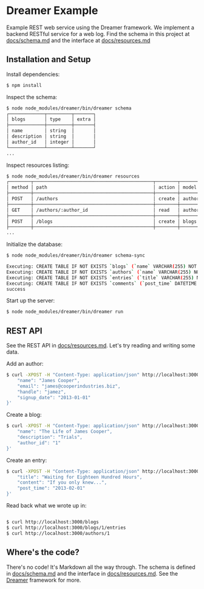 # Dreamer Example

Example REST web service using the Dreamer framework.  We implement a backend RESTful service for a web log.  Find the schema in this project at [docs/schema.md](docs/schema.md) and the interface at [docs/resources.md](docs/resources.md)

## Installation and Setup

Install dependencies:

```bash
$ npm install
```

Inspect the schema:
```bash
$ node node_modules/dreamer/bin/dreamer schema
┌─────────────┬─────────┬───────┐
│ blogs       │ type    │ extra │
├─────────────┼─────────┼───────┤
│ name        │ string  │       │
│ description │ string  │       │
│ author_id   │ integer │       │
└─────────────┴─────────┴───────┘
...
```

Inspect resources listing:
```bash
$ node node_modules/dreamer/bin/dreamer resources
┌────────┬────────────────────────────────────────────┬────────┬──────────┐
│ method │ path                                       │ action │ model    │
├────────┼────────────────────────────────────────────┼────────┼──────────┤
│ POST   │ /authors                                   │ create │ authors  │
├────────┼────────────────────────────────────────────┼────────┼──────────┤
│ GET    │ /authors/:author_id                        │ read   │ authors  │
├────────┼────────────────────────────────────────────┼────────┼──────────┤
│ POST   │ /blogs                                     │ create │ blogs    │
├────────┼────────────────────────────────────────────┼────────┼──────────┤
...
```

Initialize the database:

```bash
$ node node_modules/dreamer/bin/dreamer schema-sync

Executing: CREATE TABLE IF NOT EXISTS `blogs` (`name` VARCHAR(255) NOT NULL, `description` VARCHAR(255) NOT NULL, `author_id` INTEGER NOT NULL, `id` INTEGER PRIMARY KEY AUTOINCREMENT);
Executing: CREATE TABLE IF NOT EXISTS `authors` (`name` VARCHAR(255) NOT NULL, `handle` VARCHAR(255) NOT NULL UNIQUE, `email` VARCHAR(255) NOT NULL, `website` VARCHAR(255), `signup_date` DATETIME NOT NULL, `id` INTEGER PRIMARY KEY AUTOINCREMENT);
Executing: CREATE TABLE IF NOT EXISTS `entries` (`title` VARCHAR(255) NOT NULL, `post_time` DATETIME NOT NULL, `content` VARCHAR(255) NOT NULL, `id` INTEGER PRIMARY KEY AUTOINCREMENT);
Executing: CREATE TABLE IF NOT EXISTS `comments` (`post_time` DATETIME NOT NULL, `author_id` INTEGER NOT NULL, `entry_id` INTEGER NOT NULL, `content` TEXT NOT NULL, `id` INTEGER PRIMARY KEY AUTOINCREMENT);
success
```

Start up the server:

```bash
$ node node_modules/dreamer/bin/dreamer run
```

## REST API

See the REST API in [docs/resources.md](docs/resources.md).  Let's try reading and writing some data.

Add an author:
```bash
$ curl -XPOST -H "Content-Type: application/json" http://localhost:3000/authors -d '{
    "name": "James Cooper",
    "email": "james@cooperindustries.biz",
    "handle": "jamez",
    "signup_date": "2013-01-01"
}'
```

Create a blog:
```bash
$ curl -XPOST -H "Content-Type: application/json" http://localhost:3000/blogs -d '{
    "name": "The Life of James Cooper",
    "description": "Trials",
    "author_id": "1"
}'
```

Create an entry:
```bash
$ curl -XPOST -H "Content-Type: application/json" http://localhost:3000/blogs/1/entries -d '{
    "title": "Waiting for Eighteen Hundred Hours",
    "content": "If you only knew...",
    "post_time": "2013-02-01"
}'
```

Read back what we wrote up in:

```bash

$ curl http://localhost:3000/blogs
$ curl http://localhost:3000/blogs/1/entries
$ curl http://localhost:3000/authors/1
```
## Where's the code?

There's no code!  It's Markdown all the way through.  The schema is defined in [docs/schema.md](docs/schema.md) and the interface in [docs/resources.md](docs/resources.md).  See the [Dreamer](https://github.com/dchester/dreamer) framework for more.
